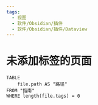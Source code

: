 ```yaml
---
tags:
  - 视图
  - 软件/Obsidian/插件
  - 软件/Obsidian/插件/Dataview
---
```

# 未添加标签的页面

```dataview
TABLE
	file.path AS "路径"
FROM "指南"
WHERE length(file.tags) = 0
```

